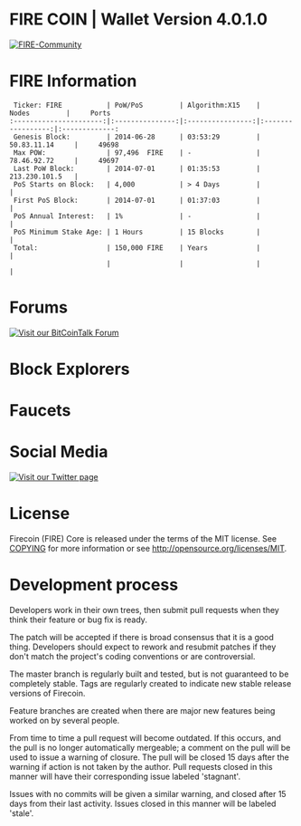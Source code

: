 FIRE COIN | Wallet Version 4.0.1.0
====================
[![FIRE-Community](http://oi58.tinypic.com/27yy79d.jpg)](http://tech-commons.wix.com/fire-coin-community)

FIRE Information
====================

     Ticker: FIRE           | PoW/PoS         | Algorithm:X15    |     Nodes         |     Ports
    :----------------------:|:---------------:|:----------------:|:-----------------:|:-------------:
     Genesis Block:         | 2014-06-28      | 03:53:29         |   50.83.11.14     |     49698 
     Max POW:               | 97,496  FIRE    | -                |   78.46.92.72     |     49697
     Last PoW Block:        | 2014-07-01      | 01:35:53         |   213.230.101.5   |
     PoS Starts on Block:   | 4,000           | > 4 Days         |                   |
     First PoS Block:       | 2014-07-01      | 01:37:03         |                   |
     PoS Annual Interest:   | 1%              | -                |                   |
     PoS Minimum Stake Age: | 1 Hours         | 15 Blocks        |                   |
     Total:                 | 150,000 FIRE    | Years            |                   |
                            |                 |                  |                   |

Forums
====================
[![Visit our BitCoinTalk Forum](http://oi58.tinypic.com/29pswo0.jpg)](https://bitcointalk.org/index.php?topic=972809.msg10621398#msg10621398)

Block Explorers
====================

Faucets
====================


Social Media
====================
[![Visit our Twitter page](https://i.imgur.com/SHu4pTN.png)](https://twitter.com/FirecoinX15)

License
====================
Firecoin (FIRE) Core is released under the terms of the MIT license. See [COPYING](COPYING) for more
information or see http://opensource.org/licenses/MIT.

Development process
====================
Developers work in their own trees, then submit pull requests when they think their feature or bug fix is ready.

The patch will be accepted if there is broad consensus that it is a good thing. Developers should expect to rework and resubmit patches if they don't match the project's coding conventions or are controversial.

The master branch is regularly built and tested, but is not guaranteed to be completely stable. Tags are regularly created to indicate new stable release versions of Firecoin.

Feature branches are created when there are major new features being worked on by several people.

From time to time a pull request will become outdated. If this occurs, and the pull is no longer automatically mergeable; a comment on the pull will be used to issue a warning of closure. The pull will be closed 15 days after the warning if action is not taken by the author. Pull requests closed in this manner will have their corresponding issue labeled 'stagnant'.

Issues with no commits will be given a similar warning, and closed after 15 days from their last activity. Issues closed in this manner will be labeled 'stale'.
